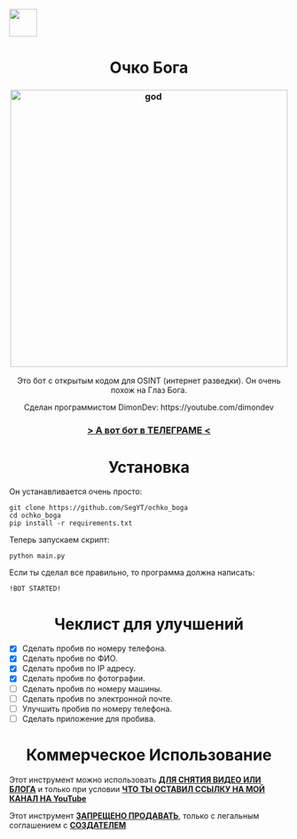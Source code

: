<a href="https://www.youtube.com/c/DimonDev?sub_confirmation=1"><img src="https://i.pinimg.com/originals/a5/10/2e/a5102eada32982c1ccac65804eab67c1.png" height="50px"></a>
<h1 align="center"><b>Очко Бога</b></h1>
<h3 align="center"><img src="https://i.pinimg.com/originals/fb/54/32/fb5432d427365fa3dfd0dc165b72a171.jpg" alt="god" height="500px"></h3>
<p align="center">Это бот с открытым кодом для OSINT (интернет разведки). Он очень похож на Глаз Бога.</p>
<p align="center">Сделан программистом DimonDev: https://youtube.com/dimondev</p>
<h3 align="center"><a href="https://t.me/t3_avtootvetchik_bot"> > А вот бот в ТЕЛЕГРАМЕ < </a></h3>
<h1 align="center"><b>Установка</b></h1>
<p>Он устанавливается очень просто:</p>

```
git clone https://github.com/SegYT/ochko_boga
cd ochko_boga
pip install -r requirements.txt
```

<p>Теперь запускаем скрипт:</p>

```
python main.py
```

<p>Если ты сделал все правильно, то программа должна написать:</p>

```
!BOT STARTED!
```

<h1 align="center"><b>Чеклист для улучшений</b></h1>

- [x] Сделать пробив по номеру телефона.
- [x] Сделать пробив по ФИО.
- [x] Сделать пробив по IP адресу.
- [x] Сделать пробив по фотографии.
- [ ] Сделать пробив по номеру машины.
- [ ] Сделать пробив по электронной почте.
- [ ] Улучшить пробив по номеру телефона.
- [ ] Сделать приложение для пробива.

<h1 align="center"><b>Коммерческое Использование</b></h1>
<p>Этот инструмент можно использовать <u><b>ДЛЯ СНЯТИЯ ВИДЕО ИЛИ БЛОГА</b></u> и только при условии <u><b>ЧТО ТЫ ОСТАВИЛ ССЫЛКУ НА МОЙ КАНАЛ НА YouTube</b></u></p>
<p>Этот инструмент <u><b>ЗАПРЕЩЕНО ПРОДАВАТЬ</b></u>, только с легальным соглашением с <u><b>СОЗДАТЕЛЕМ</b></u></p>
